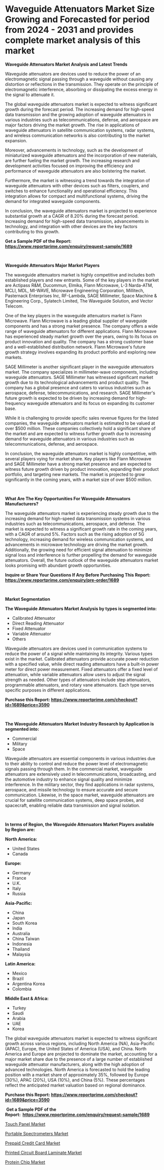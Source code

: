 <p><h1>Waveguide Attenuators Market Size Growing and Forecasted for period from 2024 - 2031 and provides complete market analysis of this market</h1></p><p><strong>Waveguide Attenuators Market Analysis and Latest Trends</strong></p>
<p><p>Waveguide attenuators are devices used to reduce the power of an electromagnetic signal passing through a waveguide without causing any distortion or reflections in the transmission. They operate on the principle of electromagnetic interference, absorbing or dissipating the excess energy in the signal to attenuate it.</p><p>The global waveguide attenuators market is expected to witness significant growth during the forecast period. The increasing demand for high-speed data transmission and the growing adoption of waveguide attenuators in various industries such as telecommunications, defense, and aerospace are major factors driving the market growth. The rise in applications of waveguide attenuators in satellite communication systems, radar systems, and wireless communication networks is also contributing to the market expansion.</p><p>Moreover, advancements in technology, such as the development of miniaturized waveguide attenuators and the incorporation of new materials, are further fueling the market growth. The increasing research and development activities focused on improving the efficiency and performance of waveguide attenuators are also bolstering the market.</p><p>Furthermore, the market is witnessing a trend towards the integration of waveguide attenuators with other devices such as filters, couplers, and switches to enhance functionality and operational efficiency. This integration allows for compact and multifunctional systems, driving the demand for integrated waveguide components.</p><p>In conclusion, the waveguide attenuators market is projected to experience substantial growth at a CAGR of 8.20% during the forecast period. Increasing demand for high-speed data transmission, advancements in technology, and integration with other devices are the key factors contributing to this growth.</p></p>
<p><strong>Get a Sample PDF of the Report:&nbsp; <a href="https://www.reportprime.com/enquiry/request-sample/1689">https://www.reportprime.com/enquiry/request-sample/1689</a></strong></p>
<p>&nbsp;</p>
<p><strong>Waveguide Attenuators Major Market Players</strong></p>
<p><p>The waveguide attenuators market is highly competitive and includes both established players and new entrants. Some of the key players in the market are Actipass R&M, Ducommun, Elmika, Flann Microwave, L-3 Narda-ATM, MCLI, MDL, MI-WAVE, Microwave Engineering Corporation, Millitech, Pasternack Enterprises Inc, RF-Lambda, SAGE Millimeter, Space Machine & Engineering Corp., Sylatech Limited, The Waveguide Solution, and Vector Telecom.</p><p>One of the key players in the waveguide attenuators market is Flann Microwave. Flann Microwave is a leading global supplier of waveguide components and has a strong market presence. The company offers a wide range of waveguide attenuators for different applications. Flann Microwave has experienced steady market growth over the years, owing to its focus on product innovation and quality. The company has a strong customer base and a well-established distribution network. Flann Microwave's future growth strategy involves expanding its product portfolio and exploring new markets.</p><p>SAGE Millimeter is another significant player in the waveguide attenuators market. The company specializes in millimeter-wave components, including waveguide attenuators. SAGE Millimeter has witnessed significant market growth due to its technological advancements and product quality. The company has a global presence and caters to various industries such as aerospace, defense, telecommunications, and research. SAGE Millimeter's future growth is expected to be driven by increasing demand for high-frequency waveguide attenuators and its focus on expanding its customer base.</p><p>While it is challenging to provide specific sales revenue figures for the listed companies, the waveguide attenuators market is estimated to be valued at over $500 million. These companies collectively hold a significant share of the market and are expected to witness further growth due to increasing demand for waveguide attenuators in various industries such as telecommunications, defense, and aerospace.</p><p>In conclusion, the waveguide attenuators market is highly competitive, with several players vying for market share. Key players like Flann Microwave and SAGE Millimeter have a strong market presence and are expected to witness future growth driven by product innovation, expanding their product portfolio, and targeting new markets. The market is projected to grow significantly in the coming years, with a market size of over $500 million.</p></p>
<p>&nbsp;</p>
<p><strong>What Are The Key Opportunities For Waveguide Attenuators Manufacturers?</strong></p>
<p><p>The waveguide attenuators market is experiencing steady growth due to the increasing demand for high-speed data transmission systems in various industries such as telecommunications, aerospace, and defense. The market is expected to witness a significant growth rate in the coming years, with a CAGR of around 5%. Factors such as the rising adoption of 5G technology, increasing demand for wireless communication systems, and advancements in microwave technology are driving the market growth. Additionally, the growing need for efficient signal attenuation to minimize signal loss and interference is further propelling the demand for waveguide attenuators. Overall, the future outlook of the waveguide attenuators market looks promising with abundant growth opportunities.</p></p>
<p><strong>Inquire or Share Your Questions If Any Before Purchasing This Report: <a href="https://www.reportprime.com/enquiry/pre-order/1689">https://www.reportprime.com/enquiry/pre-order/1689</a></strong></p>
<p>&nbsp;</p>
<p><strong>Market Segmentation</strong></p>
<p><strong>The Waveguide Attenuators Market Analysis by types is segmented into:</strong></p>
<p><ul><li>Calibrated Attenuator</li><li>Direct Reading Attenuator</li><li>Fixed Attenuator</li><li>Variable Attenuator</li><li>Others</li></ul></p>
<p><p>Waveguide attenuators are devices used in communication systems to reduce the power of a signal while maintaining its integrity. Various types exist in the market. Calibrated attenuators provide accurate power reduction with a specified value, while direct reading attenuators have a built-in power meter for direct power measurement. Fixed attenuators offer a fixed level of attenuation, while variable attenuators allow users to adjust the signal strength as needed. Other types of attenuators include step attenuators, programmable attenuators, and rotary vane attenuators. Each type serves specific purposes in different applications.</p></p>
<p><strong>Purchase this Report:&nbsp;<a href="https://www.reportprime.com/checkout?id=1689&price=3590">https://www.reportprime.com/checkout?id=1689&price=3590</a></strong></p>
<p>&nbsp;</p>
<p><strong>The Waveguide Attenuators Market Industry Research by Application is segmented into:</strong></p>
<p><ul><li>Commercial</li><li>Military</li><li>Space</li></ul></p>
<p><p>Waveguide attenuators are essential components in various industries due to their ability to control and reduce the power level of electromagnetic signals passing through them. In the commercial market, waveguide attenuators are extensively used in telecommunications, broadcasting, and the automotive industry to enhance signal quality and minimize interference. In the military sector, they find applications in radar systems, aerospace, and missile technology to ensure accurate and secure communication. Likewise, in the space market, waveguide attenuators are crucial for satellite communication systems, deep space probes, and spacecraft, enabling reliable data transmission and signal isolation.</p></p>
<p>&nbsp;</p>
<p><strong>In terms of Region, the Waveguide Attenuators Market Players available by Region are:</strong></p>
<p>
    <p> <strong> North America: </strong>
        <ul>
            <li>United States</li>
            <li>Canada</li>
        </ul>
        </p> 
    <p> <strong> Europe: </strong>
        <ul>
            <li>Germany</li>
            <li>France</li>
            <li>U.K.</li>
            <li>Italy</li>
            <li>Russia</li>
        </ul>
        </p> 
    <p> <strong> Asia-Pacific: </strong>
        <ul>
            <li>China</li>
            <li>Japan</li>
            <li>South Korea</li>
            <li>India</li>
            <li>Australia</li>
            <li>China Taiwan</li>
            <li>Indonesia</li>
            <li>Thailand</li>
            <li>Malaysia</li>
        </ul>
        </p> 
    <p> <strong> Latin America: </strong>
        <ul>
            <li>Mexico</li>
            <li>Brazil</li>
            <li>Argentina Korea</li>
            <li>Colombia</li>
        </ul>
        </p> 
    <p> <strong> Middle East & Africa: </strong>
        <ul>
            <li>Turkey</li>
            <li>Saudi</li>
            <li>Arabia</li>
            <li>UAE</li>
            <li>Korea</li>
        </ul>
    </p>
    </p>
<p><p>The global waveguide attenuators market is expected to witness significant growth across various regions, including North America (NA), Asia-Pacific (APAC), Europe, the United States of America (USA), and China. North America and Europe are projected to dominate the market, accounting for a major market share due to the presence of a large number of established waveguide attenuator manufacturers, along with the high adoption of advanced technologies. North America is forecasted to hold the leading position with a market share of approximately 35%, followed by Europe (30%), APAC (20%), USA (10%), and China (5%). These percentages reflect the anticipated market valuation based on regional dominance.</p></p>
<p><strong>Purchase this Report: <a href="https://www.reportprime.com/checkout?id=1689&price=3590">https://www.reportprime.com/checkout?id=1689&price=3590</a></strong></p>
<p>&nbsp;<strong>Get a Sample PDF of the Report:&nbsp;&nbsp;<a href="https://www.reportprime.com/enquiry/request-sample/1689">https://www.reportprime.com/enquiry/request-sample/1689</a></strong></p>
<p><strong></strong></p>
<p><p><a href="https://github.com/lylyparadise/Market-Research-Report-List-1/blob/main/touch-panel-market.md">Touch Panel Market</a></p><p><a href="https://github.com/markusgodoy/Market-Research-Report-List-1/blob/main/portable-spectrometers-market.md">Portable Spectrometers Market</a></p><p><a href="https://github.com/nathandecarvalho/Market-Research-Report-List-1/blob/main/prepaid-credit-card-market.md">Prepaid Credit Card Market</a></p><p><a href="https://github.com/mauripalmi/Market-Research-Report-List-1/blob/main/printed-circuit-board-laminate-market.md">Printed Circuit Board Laminate Market</a></p><p><a href="https://github.com/globismark/Market-Research-Report-List-1/blob/main/protein-chip-market.md">Protein Chip Market</a></p></p>